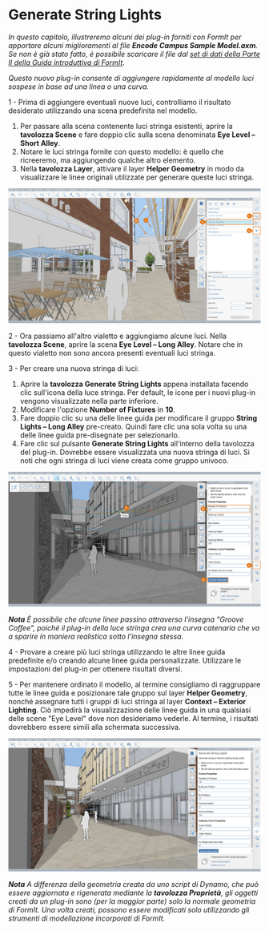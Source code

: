 # Generate String Lights

_In questo capitolo, illustreremo alcuni dei plug-in forniti con FormIt per apportare alcuni miglioramenti al file_ _**Encode Campus Sample Model.axm**. Se non è già stato fatto, è possibile scaricare il file dal_ [_set di dati della Parte II della Guida introduttiva di FormIt_](https://formit-help.s3.amazonaws.com/FormIt+Primer+Part+2+Datasets.zip).

_Questo nuovo plug-in consente di aggiungere rapidamente al modello luci sospese in base ad una linea o una curva._

1 - Prima di aggiungere eventuali nuove luci, controlliamo il risultato desiderato utilizzando una scena predefinita nel modello.

1. Per passare alla scena contenente luci stringa esistenti, aprire la **tavolozza Scene** e fare doppio clic sulla scena denominata **Eye Level – Short Alley**.
2. Notare le luci stringa fornite con questo modello: è quello che ricreeremo, ma aggiungendo qualche altro elemento.
3. Nella **tavolozza Layer**, attivare il layer **Helper Geometry** in modo da visualizzare le linee originali utilizzate per generare queste luci stringa.

![](<../../.gitbook/assets/3 (10).png>)

2 - Ora passiamo all'altro vialetto e aggiungiamo alcune luci. Nella **tavolozza Scene**, aprire la scena **Eye Level – Long Alley**. Notare che in questo vialetto non sono ancora presenti eventuali luci stringa.

3 - Per creare una nuova stringa di luci:

1. Aprire la **tavolozza Generate String Lights** appena installata facendo clic sull'icona della luce stringa. Per default, le icone per i nuovi plug-in vengono visualizzate nella parte inferiore.
2. Modificare l'opzione **Number of Fixtures** in **10**.
3. Fare doppio clic su una delle linee guida per modificare il gruppo **String Lights – Long Alley** pre-creato. Quindi fare clic una sola volta su una delle linee guida pre-disegnate per selezionarlo.
4. Fare clic sul pulsante **Generate String Lights** all'interno della tavolozza del plug-in. Dovrebbe essere visualizzata una nuova stringa di luci. Si noti che ogni stringa di luci viene creata come gruppo univoco.

![](<../../.gitbook/assets/4 (6) (1).png>)

_**Nota**_ _È possibile che alcune linee passino attraverso l'insegna "Groove Coffee", poiché il plug-in della luce stringa crea una curva catenaria che va a sparire in maniera realistica sotto l'insegna stessa._

4 - Provare a creare più luci stringa utilizzando le altre linee guida predefinite e/o creando alcune linee guida personalizzate. Utilizzare le impostazioni del plug-in per ottenere risultati diversi.

5 - Per mantenere ordinato il modello, al termine consigliamo di raggruppare tutte le linee guida e posizionare tale gruppo sul layer **Helper Geometry**, nonché assegnare tutti i gruppi di luci stringa al layer **Context – Exterior Lighting**. Ciò impedirà la visualizzazione delle linee guida in una qualsiasi delle scene "Eye Level" dove non desideriamo vederle. Al termine, i risultati dovrebbero essere simili alla schermata successiva.

![](<../../.gitbook/assets/5 (3) (1).png>)

_**Nota**_ _A differenza della geometria creata da uno script di Dynamo, che può essere aggiornata e rigenerata mediante la_ _**tavolozza Proprietà**, gli oggetti creati da un plug-in sono (per la maggior parte) solo la normale geometria di FormIt. Una volta creati, possono essere modificati solo utilizzando gli strumenti di modellazione incorporati di FormIt._
